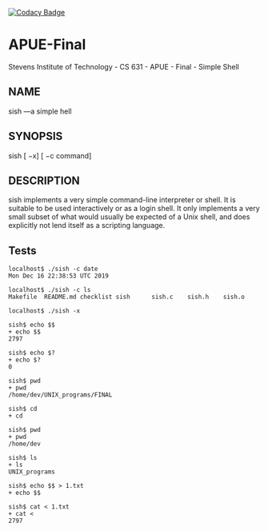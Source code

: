 [![Codacy Badge](https://api.codacy.com/project/badge/Grade/a5ad672f141b459cb8195febbeb6b476)](https://www.codacy.com/manual/devharsh/APUE-Final?utm_source=github.com&amp;utm_medium=referral&amp;utm_content=devharsh/APUE-Final&amp;utm_campaign=Badge_Grade)

# APUE-Final
Stevens Institute of Technology - CS 631 - APUE - Final - Simple Shell

## NAME
sish —a simple hell

## SYNOPSIS
sish [ −x] [ −c command]

## DESCRIPTION
sish implements a very simple command-line interpreter or shell. It is suitable to be used interactively or
as a login shell. It only implements a very small subset of what would usually be expected of a Unix shell,
and does explicitly not lend itself as a scripting language.

## Tests
```
localhost$ ./sish -c date
Mon Dec 16 22:38:53 UTC 2019

localhost$ ./sish -c ls
Makefile  README.md checklist sish      sish.c    sish.h    sish.o

localhost$ ./sish -x

sish$ echo $$
+ echo $$
2797

sish$ echo $?
+ echo $?
0

sish$ pwd
+ pwd
/home/dev/UNIX_programs/FINAL

sish$ cd
+ cd

sish$ pwd
+ pwd
/home/dev

sish$ ls
+ ls
UNIX_programs

sish$ echo $$ > 1.txt
+ echo $$

sish$ cat < 1.txt
+ cat <
2797
```
